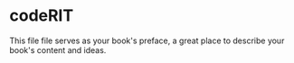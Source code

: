 # codeRIT

This file file serves as your book's preface, a great place to describe your book's content and ideas.

